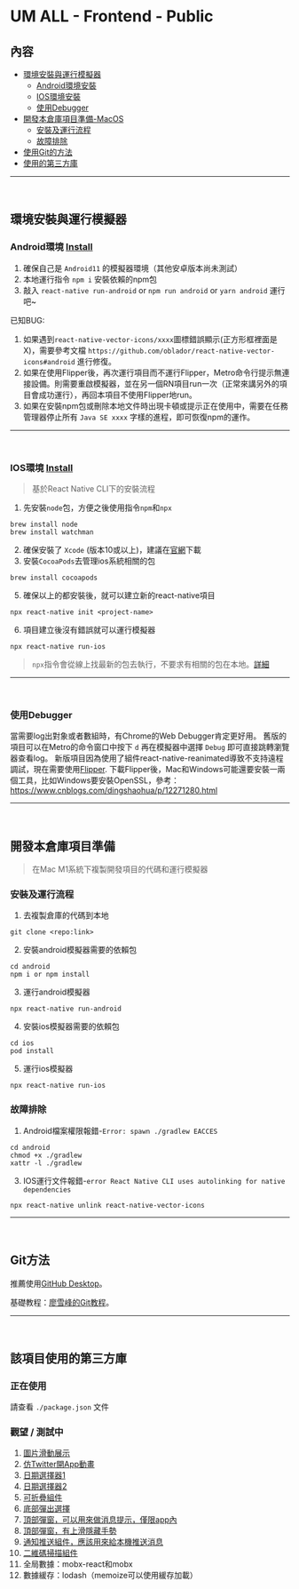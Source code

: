# UM ALL - Frontend - Public

## 內容
- [環境安裝與運行模擬器](#環境安裝與運行模擬器)
  * [Android環境安裝](#android環境-install)
  * [IOS環境安裝](#ios環境-install)
  * [使用Debugger](#使用Debugger)
- [開發本倉庫項目準備-MacOS](#開發本倉庫項目準備)
  * [安裝及運行流程](#安裝及運行流程)
  * [故障排除](#故障排除)
- [使用Git的方法](#git方法)
- [使用的第三方庫](#該項目使用的第三方庫)

---

&nbsp;
## 環境安裝與運行模擬器

### Android環境 [Install](https://reactnative.dev/docs/environment-setup)
1. 確保自己是 `Android11` 的模擬器環境（其他安卓版本尚未測試）
2. 本地運行指令 `npm i` 安裝依賴的npm包
3. 敲入 `react-native run-android` or `npm run android` or `yarn android` 運行吧~

已知BUG:
1. 如果遇到`react-native-vector-icons/xxxx`圖標錯誤顯示(正方形框裡面是X)，需要參考文檔 `https://github.com/oblador/react-native-vector-icons#android` 進行修復。
2. 如果在使用Flipper後，再次運行項目而不運行Flipper，Metro命令行提示無連接設備。則需要重啟模擬器，並在另一個RN項目run一次（正常來講另外的項目會成功運行），再回本項目不使用Flipper地run。
3. 如果在安裝npm包或刪除本地文件時出現卡頓或提示正在使用中，需要在任務管理器停止所有 `Java SE xxxx` 字樣的進程，即可恢復npm的運作。

---

&nbsp;
### IOS環境 [Install](https://reactnative.dev/docs/environment-setup)
> 基於React Native CLI下的安裝流程
1. 先安裝`node`包，方便之後使用指令`npm`和`npx`
```console
brew install node
brew install watchman
```
2. 確保安裝了 `Xcode` (版本10或以上)，建議在[官網](https://developer.apple.com/download/all/?q=Xcode)下載
3. 安裝`CocoaPods`去管理ios系統相關的包
```console
brew install cocoapods
```
5. 確保以上的都安裝後，就可以建立新的react-native項目
```console
npx react-native init <project-name>
```
6. 項目建立後沒有錯誤就可以運行模擬器
```console
npx react-native run-ios
```
> `npx`指令會從線上找最新的包去執行，不要求有相關的包在本地。[詳細](https://www.reddit.com/r/reactnative/comments/hmqvcm/why_is_npx_react_native_preferred_over_installing/)

---

&nbsp;
### 使用Debugger

當需要log出對象或者數組時，有Chrome的Web Debugger肯定更好用。
舊版的項目可以在Metro的命令窗口中按下 `d` 再在模擬器中選擇 `Debug` 即可直接跳轉瀏覽器查看log。
新版項目因為使用了組件react-native-reanimated導致不支持遠程調試，現在需要使用[Flipper](https://fbflipper.com/).
下載Flipper後，Mac和Windows可能還要安裝一兩個工具，比如Windows要安裝OpenSSL，參考：https://www.cnblogs.com/dingshaohua/p/12271280.html

---

&nbsp;
## 開發本倉庫項目準備
> 在Mac M1系統下複製開發項目的代碼和運行模擬器
### 安裝及運行流程
1. 去複製倉庫的代碼到本地
```console
git clone <repo:link>
```
2. 安裝android模擬器需要的依賴包
```console
cd android
npm i or npm install
```
3. 運行android模擬器
```console
npx react-native run-android
```
4. 安裝ios模擬器需要的依賴包
```console
cd ios
pod install
```
5. 運行ios模擬器
```console
npx react-native run-ios
```
### 故障排除
1. Android檔案權限報錯-`Error: spawn ./gradlew EACCES`
```console
cd android
chmod +x ./gradlew
xattr -l ./gradlew
```
3. IOS運行文件報錯-`error React Native CLI uses autolinking for native dependencies`
```console
npx react-native unlink react-native-vector-icons
```
---

&nbsp;
## Git方法
推薦使用[GitHub Desktop](https://desktop.github.com/)。

基礎教程：[廖雪峰的Git教程](https://www.liaoxuefeng.com/wiki/896043488029600)。

---

&nbsp;
## 該項目使用的第三方庫
### 正在使用
請查看 `./package.json` 文件

### 觀望 / 測試中
1. [圖片滑動展示](https://github.com/callstack/react-native-pager-view)
1. [仿Twitter開App動畫](https://github.com/fabio-alss-freitas/react-native-animated-splash-screen)
1. [日期選擇器1](https://github.com/mmazzarolo/react-native-modal-datetime-picker)
1. [日期選擇器2](https://github.com/wix/react-native-calendars)
1. [可折疊組件](https://github.com/oblador/react-native-collapsible)
1. [底部彈出選擇](https://github.com/osdnk/react-native-reanimated-bottom-sheet)
1. [頂部彈窗，可以用來做消息提示，僅限app內](https://github.com/calintamas/react-native-toast-message)
1. [頂部彈窗，有上滑隱藏手勢](https://github.com/testshallpass/react-native-dropdownalert)
1. [通知推送組件，應該用來給本機推送消息](https://github.com/wix/react-native-notifications)
1. [二維碼掃描組件](https://github.com/moaazsidat/react-native-qrcode-scanner)
1. 全局數據：mobx-react和mobx
1. 數據緩存：lodash（memoize可以使用緩存加載）
